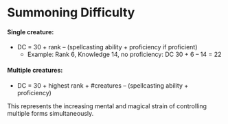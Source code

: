 # Summoning Difficulty

#### Single creature:
- DC = 30 + rank – (spellcasting ability + proficiency if proficient)
    - Example: Rank 6, Knowledge 14, no proficiency: DC 30 + 6 – 14 = 22

#### Multiple creatures:
- DC = 30 + highest rank + #creatures – (spellcasting ability + proficiency)

This represents the increasing mental and magical strain of controlling multiple forms simultaneously.
